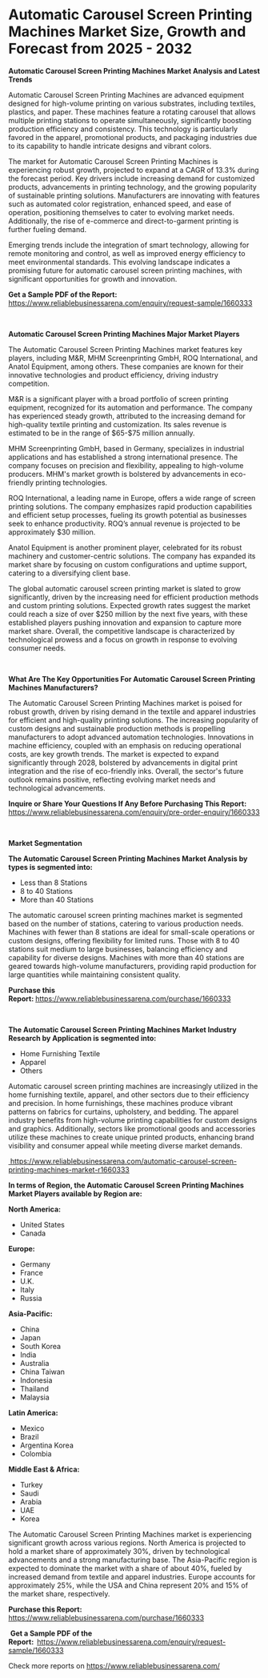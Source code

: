 <p><h1>Automatic Carousel Screen Printing Machines Market Size, Growth and Forecast from 2025 - 2032</h1></p><p><strong>Automatic Carousel Screen Printing Machines Market Analysis and Latest Trends</strong></p>
<p><p>Automatic Carousel Screen Printing Machines are advanced equipment designed for high-volume printing on various substrates, including textiles, plastics, and paper. These machines feature a rotating carousel that allows multiple printing stations to operate simultaneously, significantly boosting production efficiency and consistency. This technology is particularly favored in the apparel, promotional products, and packaging industries due to its capability to handle intricate designs and vibrant colors.</p><p>The market for Automatic Carousel Screen Printing Machines is experiencing robust growth, projected to expand at a CAGR of 13.3% during the forecast period. Key drivers include increasing demand for customized products, advancements in printing technology, and the growing popularity of sustainable printing solutions. Manufacturers are innovating with features such as automated color registration, enhanced speed, and ease of operation, positioning themselves to cater to evolving market needs. Additionally, the rise of e-commerce and direct-to-garment printing is further fueling demand.</p><p>Emerging trends include the integration of smart technology, allowing for remote monitoring and control, as well as improved energy efficiency to meet environmental standards. This evolving landscape indicates a promising future for automatic carousel screen printing machines, with significant opportunities for growth and innovation.</p></p>
<p><strong>Get a Sample PDF of the Report:&nbsp;</strong> <a href="https://www.reliablebusinessarena.com/enquiry/request-sample/1660333?utm_campaign=1891&utm_medium=2&utm_source=Github&utm_content=ia&utm_term=17012025&utm_id=automatic-carousel-screen-printing-machines">https://www.reliablebusinessarena.com/enquiry/request-sample/1660333</a></p>
<p>&nbsp;</p>
<p><strong>Automatic Carousel Screen Printing Machines Major Market Players</strong></p>
<p><p>The Automatic Carousel Screen Printing Machines market features key players, including M&R, MHM Screenprinting GmbH, ROQ International, and Anatol Equipment, among others. These companies are known for their innovative technologies and product efficiency, driving industry competition.</p><p>M&R is a significant player with a broad portfolio of screen printing equipment, recognized for its automation and performance. The company has experienced steady growth, attributed to the increasing demand for high-quality textile printing and customization. Its sales revenue is estimated to be in the range of $65-$75 million annually.</p><p>MHM Screenprinting GmbH, based in Germany, specializes in industrial applications and has established a strong international presence. The company focuses on precision and flexibility, appealing to high-volume producers. MHM's market growth is bolstered by advancements in eco-friendly printing technologies.</p><p>ROQ International, a leading name in Europe, offers a wide range of screen printing solutions. The company emphasizes rapid production capabilities and efficient setup processes, fueling its growth potential as businesses seek to enhance productivity. ROQ’s annual revenue is projected to be approximately $30 million.</p><p>Anatol Equipment is another prominent player, celebrated for its robust machinery and customer-centric solutions. The company has expanded its market share by focusing on custom configurations and uptime support, catering to a diversifying client base.</p><p>The global automatic carousel screen printing market is slated to grow significantly, driven by the increasing need for efficient production methods and custom printing solutions. Expected growth rates suggest the market could reach a size of over $250 million by the next five years, with these established players pushing innovation and expansion to capture more market share. Overall, the competitive landscape is characterized by technological prowess and a focus on growth in response to evolving consumer needs.</p></p>
<p>&nbsp;</p>
<p><strong>What Are The Key Opportunities For Automatic Carousel Screen Printing Machines Manufacturers?</strong></p>
<p><p>The Automatic Carousel Screen Printing Machines market is poised for robust growth, driven by rising demand in the textile and apparel industries for efficient and high-quality printing solutions. The increasing popularity of custom designs and sustainable production methods is propelling manufacturers to adopt advanced automation technologies. Innovations in machine efficiency, coupled with an emphasis on reducing operational costs, are key growth trends. The market is expected to expand significantly through 2028, bolstered by advancements in digital print integration and the rise of eco-friendly inks. Overall, the sector's future outlook remains positive, reflecting evolving market needs and technological advancements.</p></p>
<p><strong>Inquire or Share Your Questions If Any Before Purchasing This Report:</strong> <a href="https://www.reliablebusinessarena.com/enquiry/pre-order-enquiry/1660333?utm_campaign=1891&utm_medium=2&utm_source=Github&utm_content=ia&utm_term=17012025&utm_id=automatic-carousel-screen-printing-machines">https://www.reliablebusinessarena.com/enquiry/pre-order-enquiry/1660333</a></p>
<p>&nbsp;</p>
<p><strong>Market Segmentation</strong></p>
<p><strong>The Automatic Carousel Screen Printing Machines Market Analysis by types is segmented into:</strong></p>
<p><ul><li>Less than 8 Stations</li><li>8 to 40 Stations</li><li>More than 40 Stations</li></ul></p>
<p><p>The automatic carousel screen printing machines market is segmented based on the number of stations, catering to various production needs. Machines with fewer than 8 stations are ideal for small-scale operations or custom designs, offering flexibility for limited runs. Those with 8 to 40 stations suit medium to large businesses, balancing efficiency and capability for diverse designs. Machines with more than 40 stations are geared towards high-volume manufacturers, providing rapid production for large quantities while maintaining consistent quality.</p></p>
<p><strong>Purchase this Report:&nbsp;</strong><a href="https://www.reliablebusinessarena.com/purchase/1660333?utm_campaign=1891&utm_medium=2&utm_source=Github&utm_content=ia&utm_term=17012025&utm_id=automatic-carousel-screen-printing-machines">https://www.reliablebusinessarena.com/purchase/1660333</a></p>
<p>&nbsp;</p>
<p><strong>The Automatic Carousel Screen Printing Machines Market Industry Research by Application is segmented into:</strong></p>
<p><ul><li>Home Furnishing Textile</li><li>Apparel</li><li>Others</li></ul></p>
<p><p>Automatic carousel screen printing machines are increasingly utilized in the home furnishing textile, apparel, and other sectors due to their efficiency and precision. In home furnishings, these machines produce vibrant patterns on fabrics for curtains, upholstery, and bedding. The apparel industry benefits from high-volume printing capabilities for custom designs and graphics. Additionally, sectors like promotional goods and accessories utilize these machines to create unique printed products, enhancing brand visibility and consumer appeal while meeting diverse market demands.</p></p>
<p><a href="https://www.reliablebusinessarena.com/automatic-carousel-screen-printing-machines-market-r1660333?utm_campaign=1891&utm_medium=2&utm_source=Github&utm_content=ia&utm_term=17012025&utm_id=automatic-carousel-screen-printing-machines">&nbsp;https://www.reliablebusinessarena.com/automatic-carousel-screen-printing-machines-market-r1660333</a></p>
<p><strong>In terms of Region, the Automatic Carousel Screen Printing Machines Market Players available by Region are:</strong></p>
<p>
    <p> <strong> North America: </strong>
        <ul>
            <li>United States</li>
            <li>Canada</li>
        </ul>
        </p> 
    <p> <strong> Europe: </strong>
        <ul>
            <li>Germany</li>
            <li>France</li>
            <li>U.K.</li>
            <li>Italy</li>
            <li>Russia</li>
        </ul>
        </p> 
    <p> <strong> Asia-Pacific: </strong>
        <ul>
            <li>China</li>
            <li>Japan</li>
            <li>South Korea</li>
            <li>India</li>
            <li>Australia</li>
            <li>China Taiwan</li>
            <li>Indonesia</li>
            <li>Thailand</li>
            <li>Malaysia</li>
        </ul>
        </p> 
    <p> <strong> Latin America: </strong>
        <ul>
            <li>Mexico</li>
            <li>Brazil</li>
            <li>Argentina Korea</li>
            <li>Colombia</li>
        </ul>
        </p> 
    <p> <strong> Middle East & Africa: </strong>
        <ul>
            <li>Turkey</li>
            <li>Saudi</li>
            <li>Arabia</li>
            <li>UAE</li>
            <li>Korea</li>
        </ul>
    </p>
    </p>
<p><p>The Automatic Carousel Screen Printing Machines market is experiencing significant growth across various regions. North America is projected to hold a market share of approximately 30%, driven by technological advancements and a strong manufacturing base. The Asia-Pacific region is expected to dominate the market with a share of about 40%, fueled by increased demand from textile and apparel industries. Europe accounts for approximately 25%, while the USA and China represent 20% and 15% of the market share, respectively.</p></p>
<p><strong>Purchase this Report: </strong><a href="https://www.reliablebusinessarena.com/purchase/1660333?utm_campaign=1891&utm_medium=2&utm_source=Github&utm_content=ia&utm_term=17012025&utm_id=automatic-carousel-screen-printing-machines">https://www.reliablebusinessarena.com/purchase/1660333</a></p>
<p>&nbsp;<strong>Get a Sample PDF of the Report:&nbsp;&nbsp;</strong><a href="https://www.reliablebusinessarena.com/enquiry/request-sample/1660333?utm_campaign=1891&utm_medium=2&utm_source=Github&utm_content=ia&utm_term=17012025&utm_id=automatic-carousel-screen-printing-machines">https://www.reliablebusinessarena.com/enquiry/request-sample/1660333</a></p>
<p><strong></strong></p>
<p>Check more reports on <a href="https://www.reliablebusinessarena.com/?utm_campaign=1891&utm_medium=2&utm_source=Github&utm_content=ia&utm_term=17012025&utm_id=automatic-carousel-screen-printing-machines">https://www.reliablebusinessarena.com/</a></p>